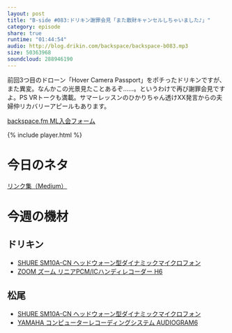 ```yaml
---
layout: post
title: "B-side #083:ドリキン謝罪会見「また散財キャンセルしちゃいました♪」"
category: episode
share: true
runtime: "01:44:54"
audio: http://blog.drikin.com/backspace/backspace-b083.mp3
size: 50363968
soundcloud: 288946190   
---
```


前回3つ目のドローン「Hover Camera Passport」をポチったドリキンですが、また異変。なんかこの光景見たことあるぞ……。というわけで再び謝罪会見ですよ。PS VRトークも満載。サマーレッスンのひかりちゃん透けXX発言からの夫婦仲リカバリーアピールもあります。

[backspace.fm ML入会フォーム](http://backspace.us11.list-manage.com/subscribe?u=09c933bd3997c1d16dbed156a&id=84b6529b91)

{% include player.html %}

# 今日のネタ

[リンク集（Medium）](https://blog.backspace.fm/b-side-083-%E3%83%89%E3%83%AA%E3%82%AD%E3%83%B3%E8%AC%9D%E7%BD%AA%E4%BC%9A%E8%A6%8B-%E3%81%BE%E3%81%9F%E6%95%A3%E8%B2%A1%E3%82%AD%E3%83%A3%E3%83%B3%E3%82%BB%E3%83%AB%E3%81%97%E3%81%A1%E3%82%83%E3%81%84%E3%81%BE%E3%81%97%E3%81%9F-%E3%83%AA%E3%83%B3%E3%82%AF%E9%9B%86-3f66a9f39b31#.7gkb55vnc)


# 今週の機材

## ドリキン
* [SHURE  SM10A-CN ヘッドウォーン型ダイナミックマイクロフォン](http://amzn.to/1LXIGkV) 
* [ZOOM ズーム リニアPCM/ICハンディレコーダー H6](http://amzn.to/29BOo5n)

## 松尾
* [SHURE  SM10A-CN ヘッドウォーン型ダイナミックマイクロフォン](http://amzn.to/1LXIGkV) 
* [YAMAHA コンピューターレコーディングシステム AUDIOGRAM6](http://amzn.to/1Rsyq5W)
